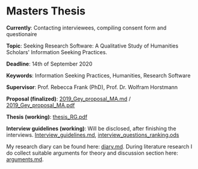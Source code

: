 # Masters Thesis
__Currently__: Contacting interviewees, compiling consent form and questionaire

__Topic__: Seeking Research Software: A Qualitative Study of Humanities Scholars' Information Seeking Practices.

__Deadline__: 14th of September 2020

__Keywords__: Information Seeking Practices, Humanities, Research Software

__Supervisor__: Prof. Rebecca Frank (PhD), Prof. Dr. Wolfram Horstmann

__Proposal (finalized)__: [2019_Gey_proposal_MA.md](2019_Gey_proposal_MA.md) / [2019_Gey_proposal_MA.pdf](2019_Gey_proposal_MA.pdf)

__Thesis (working)__: [thesis_RG.pdf](thesis_RG.pdf) 

__Interview guidelines (working)__: Will be disclosed, after finishing the interviews. [Interview_guidelines.md](_methods/Interview_guidelines.md), [interview_questions_ranking.ods](_methods/interview_questions_ranking.ods)

My research diary can be found here: [diary.md](diary.md). During literature research I do collect suitable arguments for theory and discussion section here: [arguments.md](arguments.md).
